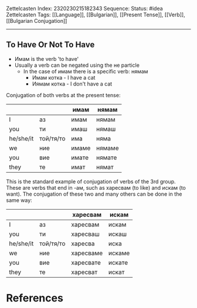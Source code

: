 Zettelcasten Index: 2320230215182343
Sequence:
Status: #idea
Zettelcasten Tags:  [[Language]], [[Bulgarian]], [[Present Tense]], [[Verb]], [[Bulgarian Conjugation]]

---

## To Have Or Not To Have
- Имам is the verb 'to have'
- Usually a verb can be negated using the не particle
	- In the case of имам there is a specific verb: нямам
		- Имам котка - I have a cat
		- Иямам котка - I don't have a cat

Conjugation of both verbs at the present tense:

|           |           | имам  | нямам  |
|-----------|-----------|-------|--------|
| I         | аз        | имам  | нямам  |
| you       | ти        | имаш  | нямаш  |
| he/she/it | той/тя/то | има   | няма   |
| we        | ние       | имаме | нямаме |
| you       | вие       | имате | нямате |
| they      | те        | имат  | нямат  |

This is the standard example of conjugation of verbs of the 3rd group. These are verbs that end in -ам, such as харесвам (to like) and искам (to want). The conjugation of these two and many others  can be done in the same way:

|           |           | харесвам  | искам  |
|-----------|-----------|-----------|--------|
| I         | аз        | харесвам  | искам  |
| you       | ти        | харесваш  | искаш  |
| he/she/it | той/тя/то | харесва   | иска   |
| we        | ние       | харесваме | искаме |
| you       | вие       | харесвате | искате |
| they      | те        | харесват  | искат  |


# References